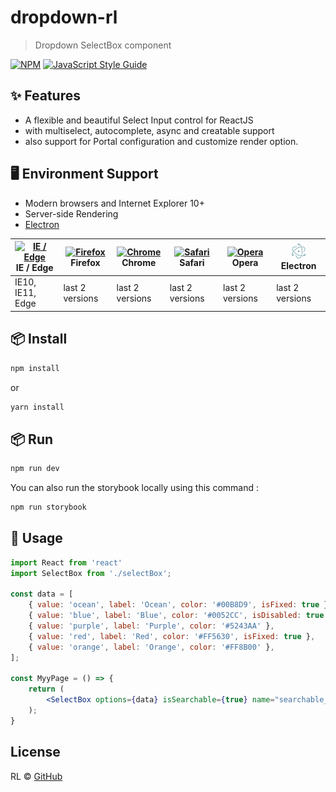 # dropdown-rl

> Dropdown SelectBox component

[![NPM](https://img.shields.io/npm/v/atic-react-web.svg)](https://www.npmjs.com/package/dropdown-rl) [![JavaScript Style Guide](https://img.shields.io/badge/code_style-standard-brightgreen.svg)](https://standardjs.com)

## ✨ Features

- A flexible and beautiful Select Input control for ReactJS 
- with multiselect, autocomplete, async and creatable support
- also support for Portal configuration and customize render option.

## 🖥 Environment Support

* Modern browsers and Internet Explorer 10+
* Server-side Rendering
* [Electron](http://electron.atom.io/)

| [<img src="https://raw.githubusercontent.com/alrra/browser-logos/master/src/edge/edge_48x48.png" alt="IE / Edge" width="24px" height="24px" />](http://godban.github.io/browsers-support-badges/)</br>IE / Edge | [<img src="https://raw.githubusercontent.com/alrra/browser-logos/master/src/firefox/firefox_48x48.png" alt="Firefox" width="24px" height="24px" />](http://godban.github.io/browsers-support-badges/)</br>Firefox | [<img src="https://raw.githubusercontent.com/alrra/browser-logos/master/src/chrome/chrome_48x48.png" alt="Chrome" width="24px" height="24px" />](http://godban.github.io/browsers-support-badges/)</br>Chrome | [<img src="https://raw.githubusercontent.com/alrra/browser-logos/master/src/safari/safari_48x48.png" alt="Safari" width="24px" height="24px" />](http://godban.github.io/browsers-support-badges/)</br>Safari | [<img src="https://raw.githubusercontent.com/alrra/browser-logos/master/src/opera/opera_48x48.png" alt="Opera" width="24px" height="24px" />](http://godban.github.io/browsers-support-badges/)</br>Opera | [<img src="https://raw.githubusercontent.com/alrra/browser-logos/master/src/electron/electron_48x48.png" alt="Electron" width="24px" height="24px" />](http://godban.github.io/browsers-support-badges/)</br>Electron |
| --------- | --------- | --------- | --------- | --------- | --------- |
| IE10, IE11, Edge| last 2 versions| last 2 versions| last 2 versions| last 2 versions| last 2 versions

## 📦 Install

```bash
npm install
```
or
```bash
yarn install
```

## 📦 Run
```bash
npm run dev
```
You can also run the storybook locally using this command :
```bash
npm run storybook
```

## 🔨 Usage

```jsx
import React from 'react'
import SelectBox from './selectBox';

const data = [
    { value: 'ocean', label: 'Ocean', color: '#00B8D9', isFixed: true },
    { value: 'blue', label: 'Blue', color: '#0052CC', isDisabled: true },
    { value: 'purple', label: 'Purple', color: '#5243AA' },
    { value: 'red', label: 'Red', color: '#FF5630', isFixed: true },
    { value: 'orange', label: 'Orange', color: '#FF8B00' },
];

const MyyPage = () => {
    return (
        <SelectBox options={data} isSearchable={true} name="searchable_feature" />
    );
}
```

## License

RL © [GitHub](https://github.com/rizkylazuardi)
